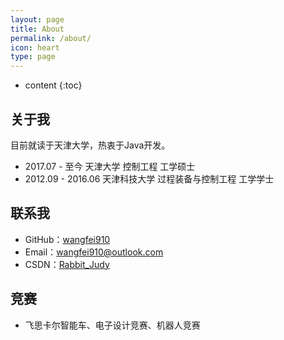 ```yaml
---
layout: page
title: About
permalink: /about/
icon: heart
type: page
---
```


* content
{:toc}
## 关于我

目前就读于天津大学，热衷于Java开发。

- 2017.07 - 至今  天津大学  控制工程  工学硕士
- 2012.09 - 2016.06  天津科技大学  过程装备与控制工程  工学学士

## 联系我

- GitHub：[wangfei910](https://github.com/wangfei910)
- Email：<wangfei910@outlook.com>
- CSDN：[Rabbit_Judy](http://blog.csdn.net/rabbit_judy)

## 竞赛

- 飞思卡尔智能车、电子设计竞赛、机器人竞赛

